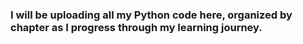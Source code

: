 ### I will be uploading all my Python code here, organized by chapter as I progress through my learning journey.
